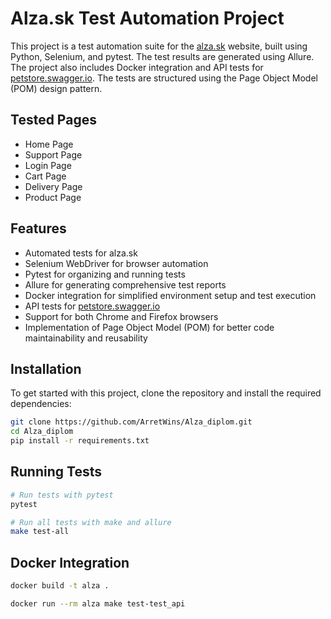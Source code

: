 # Alza.sk Test Automation Project

This project is a test automation suite for the [alza.sk](https://www.alza.sk/) website, built using Python, Selenium, and pytest. The test results are generated using Allure. The project also includes Docker integration and API tests for [petstore.swagger.io](https://petstore.swagger.io/#/). The tests are structured using the Page Object Model (POM) design pattern.


## Tested Pages

- Home Page
- Support Page
- Login Page
- Cart Page
- Delivery Page
- Product Page

## Features

- Automated tests for alza.sk
- Selenium WebDriver for browser automation
- Pytest for organizing and running tests
- Allure for generating comprehensive test reports
- Docker integration for simplified environment setup and test execution
- API tests for [petstore.swagger.io](https://petstore.swagger.io/#/)
- Support for both Chrome and Firefox browsers
- Implementation of Page Object Model (POM) for better code maintainability and reusability

## Installation

To get started with this project, clone the repository and install the required dependencies:

```bash
git clone https://github.com/ArretWins/Alza_diplom.git
cd Alza_diplom
pip install -r requirements.txt
```

## Running Tests
```bash
# Run tests with pytest
pytest

# Run all tests with make and allure
make test-all
```

## Docker Integration
```bash
docker build -t alza .

docker run --rm alza make test-test_api
```
